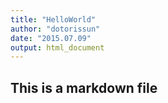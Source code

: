 ```yaml
---
title: "HelloWorld"
author: "dotorissun"
date: "2015.07.09"
output: html_document
---
```


## This is a markdown file
